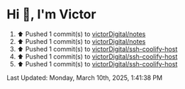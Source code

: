 <h1>Hi 👋, I'm Victor </h1>

<!--RECENT_ACTIVITY:start-->
1. ⬆️ Pushed 1 commit(s) to [victorDigital/notes](https://github.com/victorDigital/notes)<br>
2. ⬆️ Pushed 1 commit(s) to [victorDigital/notes](https://github.com/victorDigital/notes)<br>
3. ⬆️ Pushed 1 commit(s) to [victorDigital/ssh-coolify-host](https://github.com/victorDigital/ssh-coolify-host)<br>
4. ⬆️ Pushed 1 commit(s) to [victorDigital/ssh-coolify-host](https://github.com/victorDigital/ssh-coolify-host)<br>
5. ⬆️ Pushed 1 commit(s) to [victorDigital/ssh-coolify-host](https://github.com/victorDigital/ssh-coolify-host)<br>
<!--RECENT_ACTIVITY:end-->

<!--RECENT_ACTIVITY:last_update-->
Last Updated: Monday, March 10th, 2025, 1:41:38 PM
<!--RECENT_ACTIVITY:last_update_end-->
